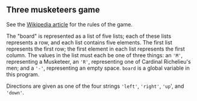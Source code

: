 <html>
    <h2>Three musketeers game </h2>
    <p>See the <a href="http://en.wikipedia.org/wiki/Three_Musketeers_%28game%29">Wikipedia
        article</a> for the rules of the game.</p>
    <p>The "board" is represented as a list of five lists; each of these lists
      represents a row, and each list contains five elements. The first list
      represents the first row; the first element in each list represents the
      first column. The values in the list must each be one of three things: an
      <code>'M'</code>, representing a Musketeer, an <code>'R'</code>,
      representing one of Cardinal Richelieu's men; and a <code>'-'</code>,
      representing an empty space. <code>board</code> is a
      global variable in this program.</p>
    <p>Directions are given as one of the four strings <code>'left'</code>, <code>'right'</code>,
      <code>'up</code>', and <code>'down'</code>.</p>
</html>
